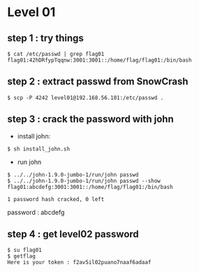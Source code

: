 # Level 01

## step 1 : try things
```
$ cat /etc/passwd | grep flag01
flag01:42hDRfypTqqnw:3001:3001::/home/flag/flag01:/bin/bash
```

## step 2 : extract passwd from SnowCrash
```
$ scp -P 4242 level01@192.168.56.101:/etc/passwd .
```

## step 3 : crack the password with john
- install john:
```
$ sh install_john.sh
```

- run john
```
$ ../../john-1.9.0-jumbo-1/run/john passwd
$ ../../john-1.9.0-jumbo-1/run/john passwd --show
flag01:abcdefg:3001:3001::/home/flag/flag01:/bin/bash

1 password hash cracked, 0 left
```
password : abcdefg

## step 4 : get level02 password
```
$ su flag01
$ getflag
Here is your token : f2av5il02puano7naaf6adaaf
```
